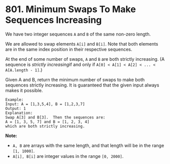 # 801. Minimum Swaps To Make Sequences Increasing

We have two integer sequences `A` and `B` of the same non-zero length.

We are allowed to swap elements `A[i]` and `B[i]`. Note that both elements are in the same index position in their respective sequences.

At the end of some number of swaps, `A` and `B` are both strictly increasing. (A sequence is *strictly increasing*if and only if `A[0] < A[1] < A[2] < ... < A[A.length - 1]`.)

Given A and B, return the minimum number of swaps to make both sequences strictly increasing. It is guaranteed that the given input always makes it possible.

```
Example:
Input: A = [1,3,5,4], B = [1,2,3,7]
Output: 1
Explanation: 
Swap A[3] and B[3].  Then the sequences are:
A = [1, 3, 5, 7] and B = [1, 2, 3, 4]
which are both strictly increasing.
```

**Note:**

- `A, B` are arrays with the same length, and that length will be in the range `[1, 1000]`.
- `A[i], B[i]` are integer values in the range `[0, 2000]`.